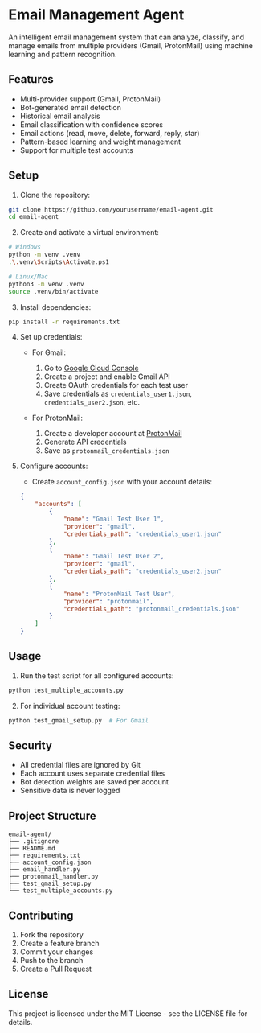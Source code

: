 # Email Management Agent

An intelligent email management system that can analyze, classify, and manage emails from multiple providers (Gmail, ProtonMail) using machine learning and pattern recognition.

## Features

- Multi-provider support (Gmail, ProtonMail)
- Bot-generated email detection
- Historical email analysis
- Email classification with confidence scores
- Email actions (read, move, delete, forward, reply, star)
- Pattern-based learning and weight management
- Support for multiple test accounts

## Setup

1. Clone the repository:
```bash
git clone https://github.com/yourusername/email-agent.git
cd email-agent
```

2. Create and activate a virtual environment:
```bash
# Windows
python -m venv .venv
.\.venv\Scripts\Activate.ps1

# Linux/Mac
python3 -m venv .venv
source .venv/bin/activate
```

3. Install dependencies:
```bash
pip install -r requirements.txt
```

4. Set up credentials:
   - For Gmail:
     1. Go to [Google Cloud Console](https://console.cloud.google.com/)
     2. Create a project and enable Gmail API
     3. Create OAuth credentials for each test user
     4. Save credentials as `credentials_user1.json`, `credentials_user2.json`, etc.
   
   - For ProtonMail:
     1. Create a developer account at [ProtonMail](https://account.proton.me/signup?plan=developer)
     2. Generate API credentials
     3. Save as `protonmail_credentials.json`

5. Configure accounts:
   - Create `account_config.json` with your account details:
   ```json
   {
       "accounts": [
           {
               "name": "Gmail Test User 1",
               "provider": "gmail",
               "credentials_path": "credentials_user1.json"
           },
           {
               "name": "Gmail Test User 2",
               "provider": "gmail",
               "credentials_path": "credentials_user2.json"
           },
           {
               "name": "ProtonMail Test User",
               "provider": "protonmail",
               "credentials_path": "protonmail_credentials.json"
           }
       ]
   }
   ```

## Usage

1. Run the test script for all configured accounts:
```bash
python test_multiple_accounts.py
```

2. For individual account testing:
```bash
python test_gmail_setup.py  # For Gmail
```

## Security

- All credential files are ignored by Git
- Each account uses separate credential files
- Bot detection weights are saved per account
- Sensitive data is never logged

## Project Structure

```
email-agent/
├── .gitignore
├── README.md
├── requirements.txt
├── account_config.json
├── email_handler.py
├── protonmail_handler.py
├── test_gmail_setup.py
└── test_multiple_accounts.py
```

## Contributing

1. Fork the repository
2. Create a feature branch
3. Commit your changes
4. Push to the branch
5. Create a Pull Request

## License

This project is licensed under the MIT License - see the LICENSE file for details. 